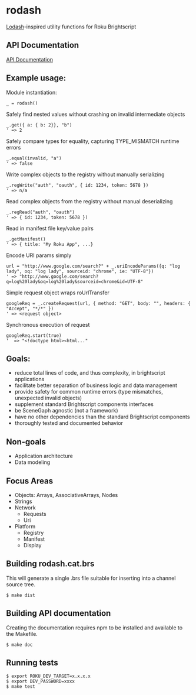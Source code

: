 # rodash
[Lodash](https://lodash.com/)-inspired utility functions for Roku Brightscript


## API Documentation

[API Documentation](https://cdthompson.github.io/rodash/module-rodash.html)


## Example usage:

Module instantiation:

```
_ = rodash()
```


Safely find nested values without crashing on invalid intermediate objects

```
_.get({ a: { b: 2}}, "b")                                   
' => 2
```

Safely compare types for equality, capturing TYPE_MISMATCH runtime errors

```
_.equal(invalid, "a")
' => false
```

Write complex objects to the registry without manually serializing

```
_.regWrite("auth", "oauth", { id: 1234, token: 5678 })      
' => n/a
```
 
Read complex objects from the registry without manual deserializing

```
_.regRead("auth", "oauth")                                  
' => { id: 1234, token: 5678 })
```

Read in manifest file key/value pairs

```
_.getManifest()
' => { title: "My Roku App", ...}
```

Encode URI params simply

```
url = "http://www.google.com/search?" + _.uriEncodeParams({q: "log lady", oq: "log lady", sourceid: "chrome", ie: "UTF-8"})
' => "http://www.google.com/search?q=log%20lady&oq=log%20lady&sourceid=chrome&id=UTF-8"
```

Simple request object wraps roUrlTransfer

```
googleReq = _.createRequest(url, { method: "GET", body: "", headers: { "Accept", "*/*" })
' => <request object>
```
 
Synchronous execution of request

```
googleReq.start(true)                                       
'  => "<!doctype html><html..."
```

##  Goals:

- reduce total lines of code, and thus complexity, in brightscript applications
- facilitate better separation of business logic and data management
- provide safety for common runtime errors (type mismatches, unexpected invalid objects)
- supplement standard Brightscript components interfaces
- be SceneGaph agnostic (not a framework)
- have no other dependencies than the standard Brightscript components
- thoroughly tested and documented behavior

## Non-goals

- Application architecture
- Data modeling


## Focus Areas

- Objects: Arrays, AssociativeArrays, Nodes
- Strings
- Network
  - Requests
  - Uri
- Platform
  - Registry
  - Manifest
  - Display

## Building rodash.cat.brs

This will generate a single .brs file suitable for inserting into a channel source tree.

    $ make dist
    
## Building API documentation

Creating the documentation requires npm to be installed and available to the Makefile.

    $ make doc
    
## Running tests

    $ export ROKU_DEV_TARGET=x.x.x.x
    $ export DEV_PASSWORD=xxxx
    $ make test
